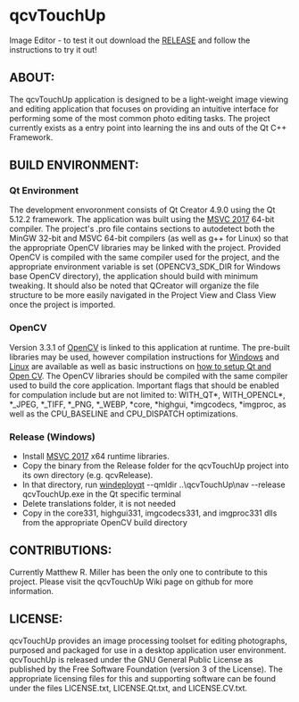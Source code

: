 # qcvTouchUp
Image Editor - to test it out download the [RELEASE](https://github.com/mattrussmill/qcvTouchUp/releases) and follow the instructions to try it out! 

## ABOUT:
The qcvTouchUp application is designed to be a light-weight image viewing and editing application that focuses on providing an intuitive interface for performing some of the most common photo editing tasks. The project currently exists as a entry point into learning the ins and outs of the Qt C++ Framework.

## BUILD ENVIRONMENT:
### Qt Environment
The development envoronment consists of Qt Creator 4.9.0 using the Qt 5.12.2 framework. The application was built using the [MSVC 2017](https://doc.qt.io/qt-5/windows.html) 64-bit compiler. The project's .pro file contains sections to autodetect both the MinGW 32-bit and MSVC 64-bit compilers (as well as g++ for Linux) so that the appropriate OpenCV libraries may be linked with the project. Provided OpenCV is compiled with the same compiler used for the project, and the appropriate environment variable is set (OPENCV3_SDK_DIR for Windows base OpenCV directory), the application should build with minimum tweaking. It should also be noted that QCreator will organize the file structure to be more easily navigated in the Project View and Class View once the project is imported.

### OpenCV
Version 3.3.1 of [OpenCV](https://opencv.org/releases/) is linked to this application at runtime. The pre-built libraries may be used, however compilation instructions for [Windows](https://docs.opencv.org/3.3.1/d3/d52/tutorial_windows_install.html) and [Linux](https://docs.opencv.org/3.3.1/d7/d9f/tutorial_linux_install.html) are available as well as basic instructions on [how to setup Qt and Open CV](https://wiki.qt.io/How_to_setup_Qt_and_openCV_on_Windows). The OpenCV libraries should be compiled with the same compiler used to build the core application. Important flags that should be enabled for compulation include but are not limited to: WITH_QT*, WITH_OPENCL*, *_JPEG, *_TIFF, *_PNG, *_WEBP, *core, *highgui, *imgcodecs, *imgproc, as well as the CPU_BASELINE and CPU_DISPATCH optimizations.

### Release (Windows)
* Install [MSVC 2017](https://support.microsoft.com/en-us/help/2977003/the-latest-supported-visual-c-downloads) x64 runtime libraries.
* Copy the binary from the Release folder for the qcvTouchUp project into its own directory (e.g. qcvRelease).
* In that directory, run [windeployqt](https://doc.qt.io/Qt-5/windows-deployment.html) --qmldir ..\qcvTouchUp\nav --release qcvTouchUp.exe in the Qt specific terminal
* Delete translations folder, it is not needed
* Copy in the core331, highgui331, imgcodecs331, and imgproc331 dlls from the appropriate OpenCV build directory

## CONTRIBUTIONS:
Currently Matthew R. Miller has been the only one to contribute to this project. Please visit the qcvTouchUp Wiki page on github for more information.

## LICENSE:     
qcvTouchUp provides an image processing toolset for editing photographs, purposed and packaged for use in a desktop application user environment. qcvTouchUp is released under the GNU General Public License as published by the Free Software Foundation (version 3 of the License). The appropriate licensing files for this and supporting software can be found under the files LICENSE.txt, LICENSE.Qt.txt, and LICENSE.CV.txt.

      
